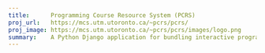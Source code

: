 ```yaml
---
title:      Programming Course Resource System (PCRS)
proj_url:   https://mcs.utm.utoronto.ca/~pcrs/pcrs/
proj_image: https://mcs.utm.utoronto.ca/~pcrs/pcrs/images/logo.png
summary:    A Python Django application for bundling interactive programming exercises with video and text content.
---
```

